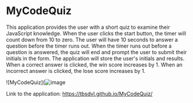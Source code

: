 # MyCodeQuiz

This application provides the user with a short quiz to examine their JavaScript knowledge.
When the user clicks the start button, the timer will count down from 10 to zero.
The user will have 10 seconds to answer a question before the timer runs out.
When the timer runs out before a question is answered, the quiz will end and prompt the user to submit their initials in
the form.
The application will store the user's initials and results.
When a correct answer is clicked, the win score increases by 1.
When an incorrect answer is clicked, the lose score increases by 1.

![MyCodeQuiz](![image](https://user-images.githubusercontent.com/76135007/110071946-31ae1700-7d3a-11eb-9b15-425c4c32feb8.png)

Link to the application:
https://tbsdvl.github.io/MyCodeQuiz/
